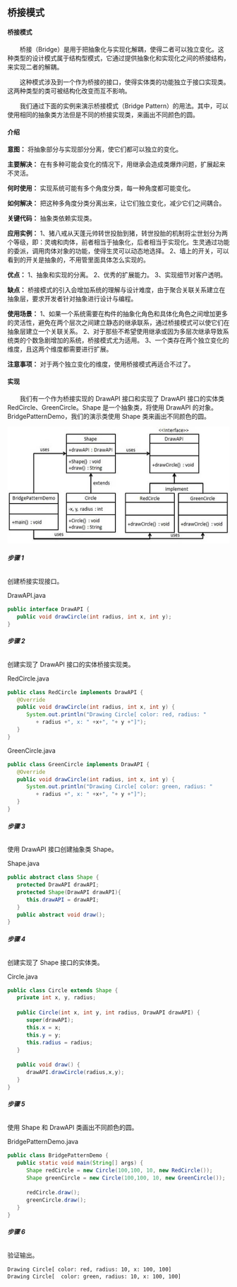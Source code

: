 ## **桥接模式**

#### **桥接模式**

　　桥接（Bridge）是用于把抽象化与实现化解耦，使得二者可以独立变化。这种类型的设计模式属于结构型模式，它通过提供抽象化和实现化之间的桥接结构，来实现二者的解耦。

　　这种模式涉及到一个作为桥接的接口，使得实体类的功能独立于接口实现类。这两种类型的类可被结构化改变而互不影响。

　　我们通过下面的实例来演示桥接模式（Bridge Pattern）的用法。其中，可以使用相同的抽象类方法但是不同的桥接实现类，来画出不同颜色的圆。

#### **介绍**

**意图：** 将抽象部分与实现部分分离，使它们都可以独立的变化。

**主要解决：** 在有多种可能会变化的情况下，用继承会造成类爆炸问题，扩展起来不灵活。

**何时使用：**  实现系统可能有多个角度分类，每一种角度都可能变化。

**如何解决：** 把这种多角度分类分离出来，让它们独立变化，减少它们之间耦合。

**关键代码：** 抽象类依赖实现类。

**应用实例：** 1、猪八戒从天蓬元帅转世投胎到猪，转世投胎的机制将尘世划分为两个等级，即：灵魂和肉体，前者相当于抽象化，后者相当于实现化。生灵通过功能的委派，调用肉体对象的功能，使得生灵可以动态地选择。 2、墙上的开关，可以看到的开关是抽象的，不用管里面具体怎么实现的。

**优点：** 1、抽象和实现的分离。 2、优秀的扩展能力。 3、实现细节对客户透明。

**缺点：** 桥接模式的引入会增加系统的理解与设计难度，由于聚合关联关系建立在抽象层，要求开发者针对抽象进行设计与编程。

**使用场景：** 1、如果一个系统需要在构件的抽象化角色和具体化角色之间增加更多的灵活性，避免在两个层次之间建立静态的继承联系，通过桥接模式可以使它们在抽象层建立一个关联关系。 2、对于那些不希望使用继承或因为多层次继承导致系统类的个数急剧增加的系统，桥接模式尤为适用。 3、一个类存在两个独立变化的维度，且这两个维度都需要进行扩展。

**注意事项：** 对于两个独立变化的维度，使用桥接模式再适合不过了。

#### **实现**

　　我们有一个作为桥接实现的 DrawAPI 接口和实现了 DrawAPI 接口的实体类 RedCircle、GreenCircle。Shape 是一个抽象类，将使用 DrawAPI 的对象。BridgePatternDemo，我们的演示类使用 Shape 类来画出不同颜色的圆。

![bridge_pattern_uml_diagram](../../../../../res/bridge_pattern_uml_diagram.jpg)

###### **步骤 1**

创建桥接实现接口。

DrawAPI.java

```java
public interface DrawAPI {
   public void drawCircle(int radius, int x, int y);
}
```

###### **步骤 2**

创建实现了 DrawAPI 接口的实体桥接实现类。

RedCircle.java

```java
public class RedCircle implements DrawAPI {
   @Override
   public void drawCircle(int radius, int x, int y) {
      System.out.println("Drawing Circle[ color: red, radius: "
         + radius +", x: " +x+", "+ y +"]");
   }
}
```

GreenCircle.java

```java
public class GreenCircle implements DrawAPI {
   @Override
   public void drawCircle(int radius, int x, int y) {
      System.out.println("Drawing Circle[ color: green, radius: "
         + radius +", x: " +x+", "+ y +"]");
   }
}
```

###### **步骤 3**

使用 DrawAPI 接口创建抽象类 Shape。

Shape.java

```java
public abstract class Shape {
   protected DrawAPI drawAPI;
   protected Shape(DrawAPI drawAPI){
      this.drawAPI = drawAPI;
   }
   public abstract void draw();
}
```

###### **步骤 4**

创建实现了 Shape 接口的实体类。

Circle.java

```java
public class Circle extends Shape {
   private int x, y, radius;

   public Circle(int x, int y, int radius, DrawAPI drawAPI) {
      super(drawAPI);
      this.x = x;
      this.y = y;
      this.radius = radius;
   }

   public void draw() {
      drawAPI.drawCircle(radius,x,y);
   }
}
```

###### **步骤 5**

使用 Shape 和 DrawAPI 类画出不同颜色的圆。

BridgePatternDemo.java

```java
public class BridgePatternDemo {
   public static void main(String[] args) {
      Shape redCircle = new Circle(100,100, 10, new RedCircle());
      Shape greenCircle = new Circle(100,100, 10, new GreenCircle());

      redCircle.draw();
      greenCircle.draw();
   }
}
```

###### **步骤 6**

验证输出。

```
Drawing Circle[ color: red, radius: 10, x: 100, 100]
Drawing Circle[  color: green, radius: 10, x: 100, 100]
```
